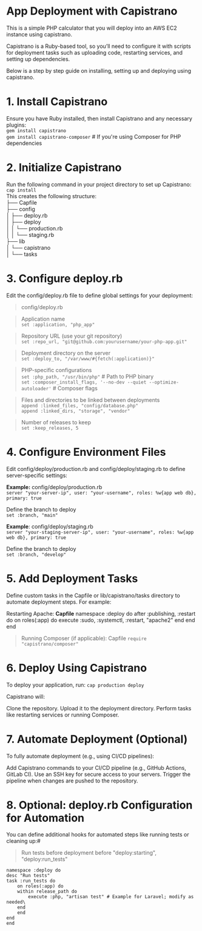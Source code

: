 # App Deployment with Capistrano
This is a simple PHP calculator that you will deploy into an AWS EC2 instance using capistrano.

Capistrano is a Ruby-based tool, so you’ll need to configure it with scripts for deployment tasks such as uploading code, restarting services, and setting up dependencies.

Below is a step by step guide on installing, setting up and deploying using capistrano.

# 1. Install Capistrano
Ensure you have Ruby installed, then install Capistrano and any necessary plugins:\
    `gem install capistrano`\
    `gem install capistrano-composer` # If you're using Composer for PHP dependencies


# 2. Initialize Capistrano
Run the following command in your project directory to set up Capistrano:\
    `cap install`\
This creates the following structure:\
├── Capfile\
├── config\
│   ├── deploy.rb\
│   ├── deploy\
│   │   └── production.rb\
│   │   └── staging.rb\
├── lib\
│   └── capistrano\
│       └── tasks


# 3. Configure deploy.rb
Edit the config/deploy.rb file to define global settings for your deployment:
>config/deploy.rb

>Application name\
    `set :application, "php_app"`

>Repository URL (use your git repository)\
    `set :repo_url, "git@github.com:yourusername/your-php-app.git"`

>Deployment directory on the server\
    `set :deploy_to, "/var/www/#{fetch(:application)}"`

>PHP-specific configurations\
    `set :php_path, "/usr/bin/php"` # Path to PHP binary\
    `set :composer_install_flags, '--no-dev --quiet --optimize-autoloader'` # Composer flags

>Files and directories to be linked between deployments\
    `append :linked_files, "config/database.php"`\
    `append :linked_dirs, "storage", "vendor"`

>Number of releases to keep\
    `set :keep_releases, 5`


# 4. Configure Environment Files
Edit config/deploy/production.rb and config/deploy/staging.rb to define server-specific settings:

**Example:** config/deploy/production.rb\
    `server "your-server-ip", user: "your-username", roles: %w{app web db}, primary: true`

Define the branch to deploy\
    `set :branch, "main"`

**Example**: config/deploy/staging.rb\
    `server "your-staging-server-ip", user: "your-username", roles: %w{app web db}, primary: true`

Define the branch to deploy\
    `set :branch, "develop"`


# 5. Add Deployment Tasks
Define custom tasks in the Capfile or lib/capistrano/tasks directory to automate deployment steps. For example:

Restarting Apache:
**Capfile**
    namespace :deploy do
    after :publishing, :restart do
        on roles(:app) do
        execute :sudo, :systemctl, :restart, "apache2"
        end
    end
    end


>Running Composer (if applicable):
Capfile
    `require "capistrano/composer"`


# 6. Deploy Using Capistrano
To deploy your application, run:
    `cap production deploy`

Capistrano will:

Clone the repository.
Upload it to the deployment directory.
Perform tasks like restarting services or running Composer.


# 7. Automate Deployment (Optional)
To fully automate deployment (e.g., using CI/CD pipelines):

Add Capistrano commands to your CI/CD pipeline (e.g., GitHub Actions, GitLab CI).
Use an SSH key for secure access to your servers.
Trigger the pipeline when changes are pushed to the repository.


# 8. Optional: deploy.rb Configuration for Automation
You can define additional hooks for automated steps like running tests or cleaning up:#

>Run tests before deployment
before "deploy:starting", "deploy:run_tests"

    namespace :deploy do
    desc "Run tests"
    task :run_tests do
        on roles(:app) do
        within release_path do
            execute :php, "artisan test" # Example for Laravel; modify as needed\
        end
        end
    end
    end
